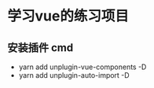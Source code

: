 # 学习vue的练习项目


## 安装插件 cmd
* yarn add unplugin-vue-components -D
* yarn add unplugin-auto-import  -D
